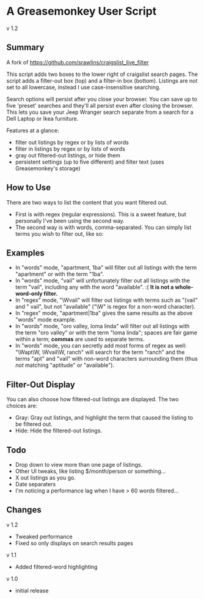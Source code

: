 A Greasemonkey User Script
==========================
v 1.2

Summary
-------
A fork of https://github.com/srawlins/craigslist_live_filter

This script adds two boxes to the lower right of craigslist search pages.  The script adds a filter-out box (top) and a filter-in box (bottom).  Listings are not set to all lowercase, instead I use case-insensitive searching.

Search options will persist after you close your browser.  You can save up to five 'preset' searches and they'll all persist even after closing the browser.  This lets you save your Jeep Wranger search separate from a search for a Dell Laptop or Ikea furniture.

Features at a glance:

+ filter out listings by regex or by lists of words
+ filter in listings by regex or by lists of words
+ gray out filtered-out listings, or hide them
+ persistent settings (up to five different) and filter text (uses Greasemonkey's storage)

How to Use
----------
There are two ways to list the content that you want filtered out.

+ First is with regex (regular expressions). This is a sweet feature, but personally I've been using the second way.
+ The second way is with words, comma-separated. You can simply list terms you wish to filter out, like so:

Examples
--------

+ In "words" mode, "apartment, 1ba" will filter out all listings with the term "apartment" or with the term "1ba".
+ In "words" mode, "vail" will unfortunately filter out all listings with the term "vail", including any with the word "available". :( **It is not a whole-word-only filter.**
+ In "regex" mode, "\Wvail" will filter out listings with terms such as "(vail" and " vail", but not "available" ("\W" is regex for a non-word character).
+ In "regex" mode, "apartment|1ba" gives the same results as the above "words" mode example.
+ In "words" mode, "oro valley, loma linda" will filter out all listings with the term "oro valley" or with the term "loma linda"; spaces are fair game within a term; **commas** are used to separate terms.
+ In "words" mode, you can secretly add most forms of regex as well: "\Wapt\W, \Wvail\W, ranch" will search for the term "ranch" and the terms "apt" and "vail" with non-word characters surrounding them (thus *not* matching "aptitude" or "available").

Filter-Out Display
------------------
You can also choose how filtered-out listings are displayed. The two choices are:

+ Gray: Gray out listings, and highlight the term that caused the listing to be filtered out.
+ Hide: Hide the filtered-out listings.

Todo
----

+ Drop down to view more than one page of listings.
+ Other UI tweaks, like listing $/month/person or something...
+ X out listings as you go.
+ Date separaters
+ I'm noticing a performance lag when I have > 60 words filtered...

Changes
-------

v 1.2

+ Tweaked performance
+ Fixed so only displays on search results pages

v 1.1

+ Added filtered-word highlighting

v 1.0

+ initial release
